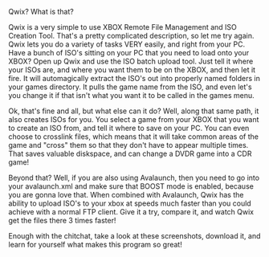 Qwix? What is that?

Qwix is a very simple to use XBOX Remote File Management and ISO Creation Tool. That's a pretty complicated description, so let me try again. Qwix lets you do a variety of tasks VERY easily, and right from your PC. Have a bunch of ISO's sitting on your PC that you need to load onto your XBOX? Open up Qwix and use the ISO batch upload tool. Just tell it where your ISOs are, and where you want them to be on the XBOX, and then let it fire. It will automagically extract the ISO's out into properly named folders in your games directory. It pulls the game name from the ISO, and even let's you change it if that isn't what you want it to be called in the games menu.

Ok, that's fine and all, but what else can it do? Well, along that same path, it also creates ISOs for you. You select a game from your XBOX that you want to create an ISO from, and tell it where to save on your PC. You can even choose to crosslink files, which means that it will take common areas of the game and "cross" them so that they don't have to appear multiple times. That saves valuable diskspace, and can change a DVDR game into a CDR game!

Beyond that? Well, if you are also using Avalaunch, then you need to go into your avalaunch.xml and make sure that BOOST mode is enabled, because you are gonna love that. When combined with Avalaunch, Qwix has the ability to upload ISO's to your xbox at speeds much faster than you could achieve with a normal FTP client. Give it a try, compare it, and watch Qwix get the files there 3 times faster!

Enough with the chitchat, take a look at these screenshots, download it, and learn for yourself what makes this program so great!


 



